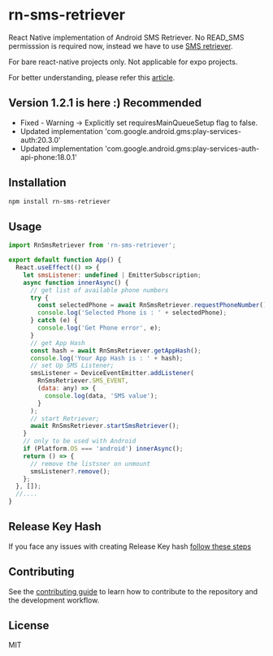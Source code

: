 # rn-sms-retriever

React Native implementation of Android SMS Retriever. No READ_SMS permisssion is required now, instead we have to use [SMS retriever](https://developers.google.com/identity/sms-retriever/overview).

For bare react-native projects only. Not applicable for expo projects.

For better understanding, please refer this [article](https://medium.com/android-dev-hacks/autofill-otp-verification-with-latest-sms-retriever-api-73c788636783).

## Version 1.2.1 is here :) Recommended

- Fixed - Warning -> Explicitly set requiresMainQueueSetup flag to false.
- Updated implementation 'com.google.android.gms:play-services-auth:20.3.0'
- Updated implementation 'com.google.android.gms:play-services-auth-api-phone:18.0.1'

## Installation

```sh
npm install rn-sms-retriever
```

## Usage

```js
import RnSmsRetriever from 'rn-sms-retriever';

export default function App() {
  React.useEffect(() => {
    let smsListener: undefined | EmitterSubscription;
    async function innerAsync() {
      // get list of available phone numbers
      try {
        const selectedPhone = await RnSmsRetriever.requestPhoneNumber();
        console.log('Selected Phone is : ' + selectedPhone);
      } catch (e) {
        console.log('Get Phone error', e);
      }
      // get App Hash
      const hash = await RnSmsRetriever.getAppHash();
      console.log('Your App Hash is : ' + hash);
      // set Up SMS Listener;
      smsListener = DeviceEventEmitter.addListener(
        RnSmsRetriever.SMS_EVENT,
        (data: any) => {
          console.log(data, 'SMS value');
        }
      );
      // start Retriever;
      await RnSmsRetriever.startSmsRetriever();
    }
    // only to be used with Android
    if (Platform.OS === 'android') innerAsync();
    return () => {
      // remove the listsner on unmount
      smsListener?.remove();
    };
  }, []);
  //....
}
```

## Release Key Hash

If you face any issues with creating Release Key hash [follow these steps](https://stackoverflow.com/a/54880171/5954472)

## Contributing

See the [contributing guide](CONTRIBUTING.md) to learn how to contribute to the repository and the development workflow.

## License

MIT
